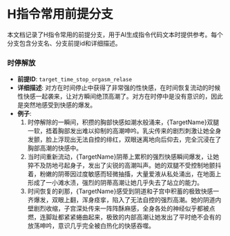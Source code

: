 # H指令常用前提分支

本文档记录了H指令常用的前提分支，用于AI生成指令代码文本时提供参考。每个分支包含分支名、分支前提id和详细描述。

### 时停解放
- **前提ID**: `target_time_stop_orgasm_relase`
- **详细描述**: 对方在时间停止中获得了非常强的性快感，在时间恢复流动的时候性快感一起袭来，让对方瞬间绝顶高潮了。对方在时停中是没有意识的，因此是突然地感受到快感的爆发。
- **例子**:
  1. 时停解除的一瞬间，积攒的胸部快感如潮水般涌来，{TargetName}双腿一软，捂着胸部发出难以抑制的高潮呻吟。乳尖传来的剧烈刺激让她全身发颤，脸上浮现出无法自控的绯红，双眼迷离地向后仰去，完全沉浸在了胸部高潮的快感中。
  2. 当时间重新流动，{TargetName}阴蒂上累积的强烈快感瞬间爆发，让她猝不及防地弓起身子，发出了尖锐的高潮叫声。她的双腿不受控制地颤抖着，粉嫩的阴蒂因过度敏感而轻微抽搐，大量爱液从私处涌出，在地面上形成了一小滩水渍，强烈的阴蒂高潮让她几乎失去了站立的能力。
  3. 时间恢复的刹那，{TargetName}感受到阴道和子宫中积蓄的极致快感一齐爆发，双眼上翻，浑身痉挛，陷入了无法自控的强烈高潮。她的阴道内壁剧烈收缩，子宫深处传来一阵阵酥麻感，全身各处的神经似乎都被点燃，连脚趾都紧紧蜷曲起来，极致的内部高潮让她发出了平时绝不会有的放荡呻吟，意识几乎完全被白热化的快感吞噬。
